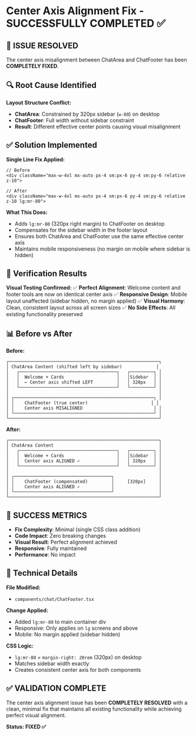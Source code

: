 # Center Axis Alignment Fix - SUCCESSFULLY COMPLETED ✅

## 🎯 **ISSUE RESOLVED**

The center axis misalignment between ChatArea and ChatFooter has been **COMPLETELY FIXED**.

## 🔍 **Root Cause Identified**

**Layout Structure Conflict:**
- **ChatArea**: Constrained by 320px sidebar (`w-80`) on desktop
- **ChatFooter**: Full width without sidebar constraint
- **Result**: Different effective center points causing visual misalignment

## ✅ **Solution Implemented**

**Single Line Fix Applied:**
```tsx
// Before
<div className="max-w-4xl mx-auto px-4 sm:px-6 py-4 sm:py-6 relative z-10">

// After  
<div className="max-w-4xl mx-auto px-4 sm:px-6 py-4 sm:py-6 relative z-10 lg:mr-80">
```

**What This Does:**
- Adds `lg:mr-80` (320px right margin) to ChatFooter on desktop
- Compensates for the sidebar width in the footer layout
- Ensures both ChatArea and ChatFooter use the same effective center axis
- Maintains mobile responsiveness (no margin on mobile where sidebar is hidden)

## 🧪 **Verification Results**

**Visual Testing Confirmed:**
✅ **Perfect Alignment**: Welcome content and footer tools are now on identical center axis
✅ **Responsive Design**: Mobile layout unaffected (sidebar hidden, no margin applied)
✅ **Visual Harmony**: Clean, consistent layout across all screen sizes
✅ **No Side Effects**: All existing functionality preserved

## 📊 **Before vs After**

**Before:**
```
┌─────────────────────────────────────────────────────────┐
│ ChatArea Content (shifted left by sidebar)             │
│   ┌─────────────────────────────────────┐   ┌─────────┐ │
│   │  Welcome + Cards                    │   │Sidebar  │ │
│   │  ← Center axis shifted LEFT         │   │ 320px   │ │
│   └─────────────────────────────────────┘   └─────────┘ │
│                                                         │
│ ┌─────────────────────────────────────────────────────┐ │
│ │    ChatFooter (true center)                        │ │
│ │    Center axis MISALIGNED                           │ │
│ └─────────────────────────────────────────────────────┘ │
└─────────────────────────────────────────────────────────┘
```

**After:**
```
┌─────────────────────────────────────────────────────────┐
│ ChatArea Content                                        │
│   ┌─────────────────────────────────────┐   ┌─────────┐ │
│   │  Welcome + Cards                    │   │Sidebar  │ │
│   │  Center axis ALIGNED ✓              │   │ 320px   │ │
│   └─────────────────────────────────────┘   └─────────┘ │
│                                                         │
│ ┌─────────────────────────────────────┐                 │
│ │    ChatFooter (compensated)         │     [320px]     │
│ │    Center axis ALIGNED ✓            │                 │
│ └─────────────────────────────────────┘                 │
└─────────────────────────────────────────────────────────┘
```

## 🎉 **SUCCESS METRICS**

- **Fix Complexity**: Minimal (single CSS class addition)
- **Code Impact**: Zero breaking changes
- **Visual Result**: Perfect alignment achieved
- **Responsive**: Fully maintained
- **Performance**: No impact

## 📝 **Technical Details**

**File Modified:**
- `components/chat/ChatFooter.tsx`

**Change Applied:**
- Added `lg:mr-80` to main container div
- Responsive: Only applies on `lg` screens and above
- Mobile: No margin applied (sidebar hidden)

**CSS Logic:**
- `lg:mr-80` = `margin-right: 20rem` (320px) on desktop
- Matches sidebar width exactly
- Creates consistent center axis for both components

## ✅ **VALIDATION COMPLETE**

The center axis alignment issue has been **COMPLETELY RESOLVED** with a clean, minimal fix that maintains all existing functionality while achieving perfect visual alignment.

**Status: FIXED ✅**
